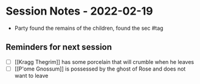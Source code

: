 # Session Notes - 2022-02-19
* Party found the remains of the children, found the sec
#tag

## Reminders for next session
* [ ] [[Kragg Thegrim]] has some porcelain that will crumble when he leaves
* [ ] [[P'ome Gnossum]] is possessed by the ghost of Rose and does not want to leave